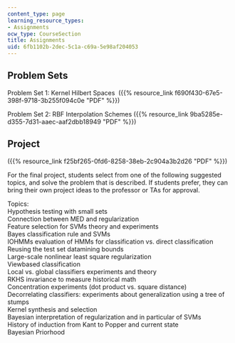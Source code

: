 ```yaml
---
content_type: page
learning_resource_types:
- Assignments
ocw_type: CourseSection
title: Assignments
uid: 6fb1102b-2dec-5c1a-c69a-5e98af204053
---
```


Problem Sets
------------

Problem Set 1: Kernel Hilbert Spaces  ({{% resource_link f690f430-67e5-398f-9718-3b255f094c0e "PDF" %}})

Problem Set 2: RBF Interpolation Schemes ({{% resource_link 9ba5285e-d355-7d31-aaec-aaf2dbb18949 "PDF" %}})

Project
-------

({{% resource_link f25bf265-0fd6-8258-38eb-2c904a3b2d26 "PDF" %}})

For the final project, students select from one of the following suggested topics, and solve the problem that is described. If students prefer, they can bring their own project ideas to the professor or TAs for approval.

Topics:  
Hypothesis testing with small sets  
Connection between MED and regularization  
Feature selection for SVMs theory and experiments  
Bayes classification rule and SVMs  
IOHMMs evaluation of HMMs for classification vs. direct classification  
Reusing the test set datamining bounds  
Large-scale nonlinear least square regularization  
Viewbased classification  
Local vs. global classifiers experiments and theory  
RKHS invariance to measure historical math  
Concentration experiments (dot product vs. square distance)  
Decorrelating classifiers: experiments about generalization using a tree of stumps  
Kernel synthesis and selection  
Bayesian interpretation of regularization and in particular of SVMs  
History of induction from Kant to Popper and current state  
Bayesian Priorhood